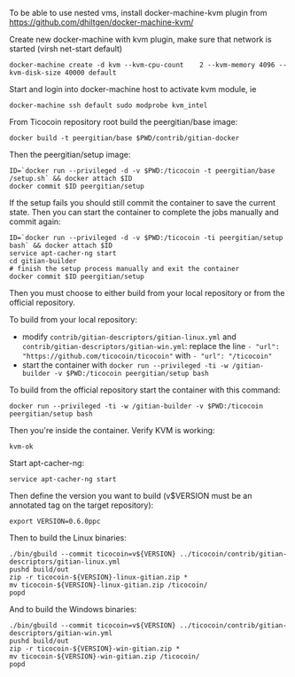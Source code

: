 To be able to use nested vms, install docker-machine-kvm plugin from https://github.com/dhiltgen/docker-machine-kvm/

Create new docker-machine with kvm plugin, make sure that network is started (virsh net-start default)

	docker-machine create -d kvm --kvm-cpu-count	2 --kvm-memory 4096 --kvm-disk-size 40000 default

Start and login into docker-machine host to activate kvm module, ie

	docker-machine ssh default sudo modprobe kvm_intel

From Ticocoin repository root build the peergitian/base image:

    docker build -t peergitian/base $PWD/contrib/gitian-docker

Then the peergitian/setup image:

    ID=`docker run --privileged -d -v $PWD:/ticocoin -t peergitian/base /setup.sh` && docker attach $ID
    docker commit $ID peergitian/setup

If the setup fails you should still commit the container to save the current state. Then you can start the container to complete the jobs manually and commit again:

    ID=`docker run --privileged -d -v $PWD:/ticocoin -ti peergitian/setup bash` && docker attach $ID
    service apt-cacher-ng start
    cd gitian-builder
    # finish the setup process manually and exit the container
    docker commit $ID peergitian/setup


Then you must choose to either build from your local repository or from the official repository.

To build from your local repository:

* modify `contrib/gitian-descriptors/gitian-linux.yml` and `contrib/gitian-descriptors/gitian-win.yml`: replace the line `- "url": "https://github.com/ticocoin/ticocoin"` with `- "url": "/ticocoin"`
* start the container with `docker run --privileged -ti -w /gitian-builder -v $PWD:/ticocoin peergitian/setup bash`

To build from the official repository start the container with this command:

    docker run --privileged -ti -w /gitian-builder -v $PWD:/ticocoin peergitian/setup bash

Then you're inside the container. Verify KVM is working:

    kvm-ok

Start apt-cacher-ng:

    service apt-cacher-ng start

Then define the version you want to build (v$VERSION must be an annotated tag on the target repository):

    export VERSION=0.6.0ppc

Then to build the Linux binaries:

    ./bin/gbuild --commit ticocoin=v${VERSION} ../ticocoin/contrib/gitian-descriptors/gitian-linux.yml
    pushd build/out
    zip -r ticocoin-${VERSION}-linux-gitian.zip *
    mv ticocoin-${VERSION}-linux-gitian.zip /ticocoin/
    popd

And to build the Windows binaries:

    ./bin/gbuild --commit ticocoin=v${VERSION} ../ticocoin/contrib/gitian-descriptors/gitian-win.yml
    pushd build/out
    zip -r ticocoin-${VERSION}-win-gitian.zip *
    mv ticocoin-${VERSION}-win-gitian.zip /ticocoin/
    popd

